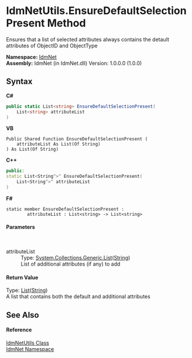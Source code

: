 # IdmNetUtils.EnsureDefaultSelectionPresent Method 
 

Ensures that a list of selected attributes always contains the detault attributes of ObjectID and ObjectType

**Namespace:**&nbsp;<a href="N_IdmNet">IdmNet</a><br />**Assembly:**&nbsp;IdmNet (in IdmNet.dll) Version: 1.0.0.0 (1.0.0)

## Syntax

**C#**<br />
``` C#
public static List<string> EnsureDefaultSelectionPresent(
	List<string> attributeList
)
```

**VB**<br />
``` VB
Public Shared Function EnsureDefaultSelectionPresent ( 
	attributeList As List(Of String)
) As List(Of String)
```

**C++**<br />
``` C++
public:
static List<String^>^ EnsureDefaultSelectionPresent(
	List<String^>^ attributeList
)
```

**F#**<br />
``` F#
static member EnsureDefaultSelectionPresent : 
        attributeList : List<string> -> List<string> 

```


#### Parameters
&nbsp;<dl><dt>attributeList</dt><dd>Type: <a href="http://msdn2.microsoft.com/en-us/library/6sh2ey19" target="_blank">System.Collections.Generic.List</a>(<a href="http://msdn2.microsoft.com/en-us/library/s1wwdcbf" target="_blank">String</a>)<br />List of additional attributes (if any) to add</dd></dl>

#### Return Value
Type: <a href="http://msdn2.microsoft.com/en-us/library/6sh2ey19" target="_blank">List</a>(<a href="http://msdn2.microsoft.com/en-us/library/s1wwdcbf" target="_blank">String</a>)<br />A list that contains both the default and additional attributes

## See Also


#### Reference
<a href="T_IdmNet_IdmNetUtils">IdmNetUtils Class</a><br /><a href="N_IdmNet">IdmNet Namespace</a><br />